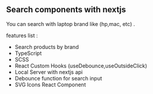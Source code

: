 ## Search components with nextjs

You can search with laptop brand like (hp,mac, etc) .

features list :

- Search products by brand
- TypeScript
- SCSS
- React Custom Hooks (useDebounce,useOutsideClick)
- Local Server with nextjs api
- Debounce function for search input
- SVG Icons React Component
